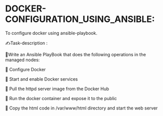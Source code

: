 # DOCKER-CONFIGURATION_USING_ANSIBLE:

To configure docker using ansible-playbook.

✍Task-description :

🔰Write an Ansible PlayBook that does the following operations in the managed nodes:
 

🔹 Configure Docker 

🔹 Start and enable Docker services

🔹 Pull the httpd server image from the Docker Hub

🔹 Run the docker container and expose it to the public 

🔹 Copy the html code in /var/www/html directory and start the web server
